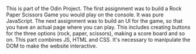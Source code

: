 This is part of the Odin Project. The first assignment was to build a Rock Paper Scissors Game you would play on the console. It was pure JavaScript.
The next assignment was to build an UI for the game, so that you have an actual page where you can play. This includes creating buttons for the three options (rock, paper, scissors), making a score board and so on. This part combines JS, HTML and CSS. It's necessary to manipulate the DOM to make the website interactive.